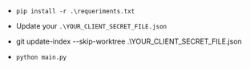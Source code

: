 - `pip install -r .\requeriments.txt`

- Update your `.\YOUR_CLIENT_SECRET_FILE.json`

- git update-index --skip-worktree .\YOUR_CLIENT_SECRET_FILE.json

- `python main.py`